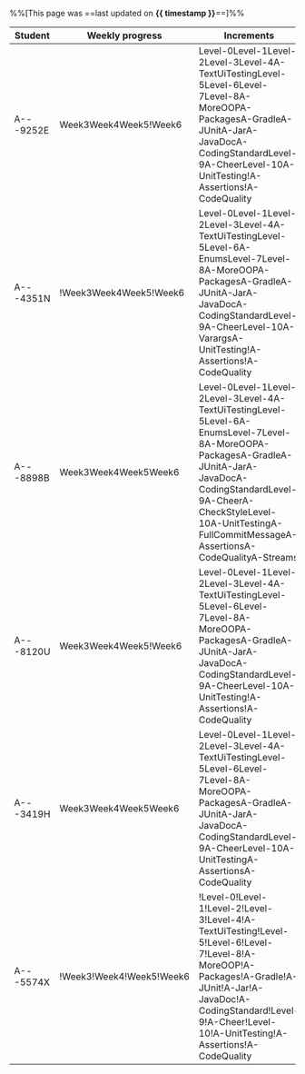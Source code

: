%%[This page was ==last updated on **{{ timestamp }}**==]%%    

<tooltip content="NUSNET (partial)">Student</tooltip>|<tooltip content="i.e., weeks in which some code was committed to the repo">Weekly progress</tooltip>|<tooltip content="i.e., iP increments as indicated by the git tags in your fork">Increments</tooltip>|<tooltip content="i.e., other iP-related admin tasks">Admin tasks</tooltip>
-----------------------------------------------------|-----------------------------------------------------------------------------------------------------|-----------------------------------------------------------------------------------------------------|---------------------------------------------------------------------------
A---9252E|<span class="badge bg-success me-1">Week3</span><span class="badge bg-success me-1">Week4</span><span class="badge bg-success me-1">Week5</span><span class="badge bg-danger me-1">!Week6</span>|<span class="badge bg-success me-1">Level-0</span><span class="badge bg-success me-1">Level-1</span><span class="badge bg-success me-1">Level-2</span><span class="badge bg-success me-1">Level-3</span><span class="badge bg-success me-1">Level-4</span><span class="badge bg-success me-1">A-TextUiTesting</span><span class="badge bg-success me-1">Level-5</span><span class="badge bg-success me-1">Level-6</span><span class="badge bg-success me-1">Level-7</span><span class="badge bg-success me-1">Level-8</span><span class="badge bg-success me-1">A-MoreOOP</span><span class="badge bg-success me-1">A-Packages</span><span class="badge bg-success me-1">A-Gradle</span><span class="badge bg-success me-1">A-JUnit</span><span class="badge bg-success me-1">A-Jar</span><span class="badge bg-success me-1">A-JavaDoc</span><span class="badge bg-success me-1">A-CodingStandard</span><span class="badge bg-success me-1">Level-9</span><span class="badge bg-success me-1">A-Cheer</span><span class="badge bg-success me-1">Level-10</span><span class="badge bg-success me-1">A-UnitTesting</span><span class="badge bg-danger me-1">!A-Assertions</span><span class="badge bg-danger me-1">!A-CodeQuality</span>|<span class="badge bg-success me-1">Forking</span><span class="badge bg-success me-1">Tracker</span><span class="badge bg-success me-1">PR Creation</span><span class="badge bg-success me-1">branch-Level-7</span><span class="badge bg-success me-1">branch-Level-8</span><span class="badge bg-success me-1">branch-A-JavaDoc</span><span class="badge bg-success me-1">branch-A-CodingStandard</span><span class="badge bg-success me-1">branch-Level-9</span><span class="badge bg-success me-1">Git Standard</span><span class="badge bg-success me-1">Use GFMD</span><span class="badge bg-success me-1">branch-Level-10</span><span class="badge bg-danger me-1">!branch-A-Assertions</span><span class="badge bg-danger me-1">!branch-A-CodeQuality</span><span class="badge bg-danger me-1">!Merging PRs</span>
A---4351N|<span class="badge bg-danger me-1">!Week3</span><span class="badge bg-success me-1">Week4</span><span class="badge bg-success me-1">Week5</span><span class="badge bg-danger me-1">!Week6</span>|<span class="badge bg-success me-1">Level-0</span><span class="badge bg-success me-1">Level-1</span><span class="badge bg-success me-1">Level-2</span><span class="badge bg-success me-1">Level-3</span><span class="badge bg-success me-1">Level-4</span><span class="badge bg-success me-1">A-TextUiTesting</span><span class="badge bg-success me-1">Level-5</span><span class="badge bg-success me-1">Level-6</span><span class="badge bg-info me-1">A-Enums</span><span class="badge bg-success me-1">Level-7</span><span class="badge bg-success me-1">Level-8</span><span class="badge bg-success me-1">A-MoreOOP</span><span class="badge bg-success me-1">A-Packages</span><span class="badge bg-success me-1">A-Gradle</span><span class="badge bg-success me-1">A-JUnit</span><span class="badge bg-success me-1">A-Jar</span><span class="badge bg-success me-1">A-JavaDoc</span><span class="badge bg-success me-1">A-CodingStandard</span><span class="badge bg-success me-1">Level-9</span><span class="badge bg-success me-1">A-Cheer</span><span class="badge bg-success me-1">Level-10</span><span class="badge bg-info me-1">A-Varargs</span><span class="badge bg-success me-1">A-UnitTesting</span><span class="badge bg-danger me-1">!A-Assertions</span><span class="badge bg-danger me-1">!A-CodeQuality</span>|<span class="badge bg-success me-1">Forking</span><span class="badge bg-success me-1">Tracker</span><span class="badge bg-success me-1">PR Creation</span><span class="badge bg-success me-1">branch-Level-7</span><span class="badge bg-success me-1">branch-Level-8</span><span class="badge bg-success me-1">branch-A-JavaDoc</span><span class="badge bg-success me-1">branch-A-CodingStandard</span><span class="badge bg-success me-1">branch-Level-9</span><span class="badge bg-success me-1">Git Standard</span><span class="badge bg-success me-1">Use GFMD</span><span class="badge bg-success me-1">branch-Level-10</span><span class="badge bg-danger me-1">!branch-A-Assertions</span><span class="badge bg-danger me-1">!branch-A-CodeQuality</span><span class="badge bg-danger me-1">!Merging PRs</span>
A---8898B|<span class="badge bg-success me-1">Week3</span><span class="badge bg-success me-1">Week4</span><span class="badge bg-success me-1">Week5</span><span class="badge bg-success me-1">Week6</span>|<span class="badge bg-success me-1">Level-0</span><span class="badge bg-success me-1">Level-1</span><span class="badge bg-success me-1">Level-2</span><span class="badge bg-success me-1">Level-3</span><span class="badge bg-success me-1">Level-4</span><span class="badge bg-success me-1">A-TextUiTesting</span><span class="badge bg-success me-1">Level-5</span><span class="badge bg-success me-1">Level-6</span><span class="badge bg-info me-1">A-Enums</span><span class="badge bg-success me-1">Level-7</span><span class="badge bg-success me-1">Level-8</span><span class="badge bg-success me-1">A-MoreOOP</span><span class="badge bg-success me-1">A-Packages</span><span class="badge bg-success me-1">A-Gradle</span><span class="badge bg-success me-1">A-JUnit</span><span class="badge bg-success me-1">A-Jar</span><span class="badge bg-success me-1">A-JavaDoc</span><span class="badge bg-success me-1">A-CodingStandard</span><span class="badge bg-success me-1">Level-9</span><span class="badge bg-success me-1">A-Cheer</span><span class="badge bg-info me-1">A-CheckStyle</span><span class="badge bg-success me-1">Level-10</span><span class="badge bg-success me-1">A-UnitTesting</span><span class="badge bg-info me-1">A-FullCommitMessage</span><span class="badge bg-success me-1">A-Assertions</span><span class="badge bg-success me-1">A-CodeQuality</span><span class="badge bg-info me-1">A-Streams</span>|<span class="badge bg-success me-1">Forking</span><span class="badge bg-success me-1">Tracker</span><span class="badge bg-success me-1">PR Creation</span><span class="badge bg-success me-1">branch-Level-7</span><span class="badge bg-success me-1">branch-Level-8</span><span class="badge bg-success me-1">branch-A-JavaDoc</span><span class="badge bg-success me-1">branch-A-CodingStandard</span><span class="badge bg-success me-1">branch-Level-9</span><span class="badge bg-success me-1">Git Standard</span><span class="badge bg-success me-1">Use GFMD</span><span class="badge bg-success me-1">branch-Level-10</span><span class="badge bg-success me-1">branch-A-Assertions</span><span class="badge bg-success me-1">branch-A-CodeQuality</span><span class="badge bg-success me-1">Merging PRs</span>
A---8120U|<span class="badge bg-success me-1">Week3</span><span class="badge bg-success me-1">Week4</span><span class="badge bg-success me-1">Week5</span><span class="badge bg-danger me-1">!Week6</span>|<span class="badge bg-success me-1">Level-0</span><span class="badge bg-success me-1">Level-1</span><span class="badge bg-success me-1">Level-2</span><span class="badge bg-success me-1">Level-3</span><span class="badge bg-success me-1">Level-4</span><span class="badge bg-success me-1">A-TextUiTesting</span><span class="badge bg-success me-1">Level-5</span><span class="badge bg-success me-1">Level-6</span><span class="badge bg-success me-1">Level-7</span><span class="badge bg-success me-1">Level-8</span><span class="badge bg-success me-1">A-MoreOOP</span><span class="badge bg-success me-1">A-Packages</span><span class="badge bg-success me-1">A-Gradle</span><span class="badge bg-success me-1">A-JUnit</span><span class="badge bg-success me-1">A-Jar</span><span class="badge bg-success me-1">A-JavaDoc</span><span class="badge bg-success me-1">A-CodingStandard</span><span class="badge bg-success me-1">Level-9</span><span class="badge bg-success me-1">A-Cheer</span><span class="badge bg-success me-1">Level-10</span><span class="badge bg-success me-1">A-UnitTesting</span><span class="badge bg-danger me-1">!A-Assertions</span><span class="badge bg-danger me-1">!A-CodeQuality</span>|<span class="badge bg-success me-1">Forking</span><span class="badge bg-success me-1">Tracker</span><span class="badge bg-success me-1">PR Creation</span><span class="badge bg-success me-1">branch-Level-7</span><span class="badge bg-success me-1">branch-Level-8</span><span class="badge bg-success me-1">branch-A-JavaDoc</span><span class="badge bg-success me-1">branch-A-CodingStandard</span><span class="badge bg-success me-1">branch-Level-9</span><span class="badge bg-success me-1">Git Standard</span><span class="badge bg-success me-1">Use GFMD</span><span class="badge bg-success me-1">branch-Level-10</span><span class="badge bg-danger me-1">!branch-A-Assertions</span><span class="badge bg-danger me-1">!branch-A-CodeQuality</span><span class="badge bg-danger me-1">!Merging PRs</span>
A---3419H|<span class="badge bg-success me-1">Week3</span><span class="badge bg-success me-1">Week4</span><span class="badge bg-success me-1">Week5</span><span class="badge bg-success me-1">Week6</span>|<span class="badge bg-success me-1">Level-0</span><span class="badge bg-success me-1">Level-1</span><span class="badge bg-success me-1">Level-2</span><span class="badge bg-success me-1">Level-3</span><span class="badge bg-success me-1">Level-4</span><span class="badge bg-success me-1">A-TextUiTesting</span><span class="badge bg-success me-1">Level-5</span><span class="badge bg-success me-1">Level-6</span><span class="badge bg-success me-1">Level-7</span><span class="badge bg-success me-1">Level-8</span><span class="badge bg-success me-1">A-MoreOOP</span><span class="badge bg-success me-1">A-Packages</span><span class="badge bg-success me-1">A-Gradle</span><span class="badge bg-success me-1">A-JUnit</span><span class="badge bg-success me-1">A-Jar</span><span class="badge bg-success me-1">A-JavaDoc</span><span class="badge bg-success me-1">A-CodingStandard</span><span class="badge bg-success me-1">Level-9</span><span class="badge bg-success me-1">A-Cheer</span><span class="badge bg-success me-1">Level-10</span><span class="badge bg-success me-1">A-UnitTesting</span><span class="badge bg-success me-1">A-Assertions</span><span class="badge bg-success me-1">A-CodeQuality</span>|<span class="badge bg-success me-1">Forking</span><span class="badge bg-success me-1">Tracker</span><span class="badge bg-success me-1">PR Creation</span><span class="badge bg-success me-1">branch-Level-7</span><span class="badge bg-success me-1">branch-Level-8</span><span class="badge bg-success me-1">branch-A-JavaDoc</span><span class="badge bg-success me-1">branch-A-CodingStandard</span><span class="badge bg-success me-1">branch-Level-9</span><span class="badge bg-success me-1">Git Standard</span><span class="badge bg-success me-1">Use GFMD</span><span class="badge bg-success me-1">branch-Level-10</span><span class="badge bg-success me-1">branch-A-Assertions</span><span class="badge bg-success me-1">branch-A-CodeQuality</span><span class="badge bg-danger me-1">!Merging PRs</span>
A---5574X|<span class="badge bg-danger me-1">!Week3</span><span class="badge bg-danger me-1">!Week4</span><span class="badge bg-danger me-1">!Week5</span><span class="badge bg-danger me-1">!Week6</span>|<span class="badge bg-danger me-1">!Level-0</span><span class="badge bg-danger me-1">!Level-1</span><span class="badge bg-danger me-1">!Level-2</span><span class="badge bg-danger me-1">!Level-3</span><span class="badge bg-danger me-1">!Level-4</span><span class="badge bg-danger me-1">!A-TextUiTesting</span><span class="badge bg-danger me-1">!Level-5</span><span class="badge bg-danger me-1">!Level-6</span><span class="badge bg-danger me-1">!Level-7</span><span class="badge bg-danger me-1">!Level-8</span><span class="badge bg-danger me-1">!A-MoreOOP</span><span class="badge bg-danger me-1">!A-Packages</span><span class="badge bg-danger me-1">!A-Gradle</span><span class="badge bg-danger me-1">!A-JUnit</span><span class="badge bg-danger me-1">!A-Jar</span><span class="badge bg-danger me-1">!A-JavaDoc</span><span class="badge bg-danger me-1">!A-CodingStandard</span><span class="badge bg-danger me-1">!Level-9</span><span class="badge bg-danger me-1">!A-Cheer</span><span class="badge bg-danger me-1">!Level-10</span><span class="badge bg-danger me-1">!A-UnitTesting</span><span class="badge bg-danger me-1">!A-Assertions</span><span class="badge bg-danger me-1">!A-CodeQuality</span>|<span class="badge bg-danger me-1">!Forking</span><span class="badge bg-danger me-1">!Tracker</span><span class="badge bg-danger me-1">!PR Creation</span><span class="badge bg-danger me-1">!branch-Level-7</span><span class="badge bg-danger me-1">!branch-Level-8</span><span class="badge bg-danger me-1">!branch-A-JavaDoc</span><span class="badge bg-danger me-1">!branch-A-CodingStandard</span><span class="badge bg-danger me-1">!branch-Level-9</span><span class="badge bg-danger me-1">!Git Standard</span><span class="badge bg-danger me-1">!Use GFMD</span><span class="badge bg-danger me-1">!branch-Level-10</span><span class="badge bg-danger me-1">!branch-A-Assertions</span><span class="badge bg-danger me-1">!branch-A-CodeQuality</span><span class="badge bg-danger me-1">!Merging PRs</span>